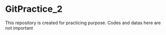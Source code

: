# GitPractice_2
This repository is created for practicing purpose. Codes and datas here are not important
